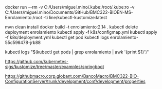 

docker run --rm -v C:/Users/miguel.mino/.kube:/root/.kube:ro  -v C:/Users/miguel.mino/Documents/GitHub/BMC322-BIOEN-MS-Enrolamiento:/root -ti line/kubectl-kustomize:latest

mvn clean install
docker build -t enrolamiento:2.14 .
kubectl delete deployment enrolamiento
kubectl apply -f k8s/configmap.yml
kubectl apply -f k8s/deployment.yml
kubectl get pod
kubectl logs enrolamiento-55c596478-jrb88

kubectl logs "$(kubectl get pods | grep enrolamiento | awk '{print $1}')"


https://github.com/kubernetes-sigs/kustomize/tree/master/examples/springboot


https://githubmacro.corp.globant.com/BancoMacro/BMC322-BIO-ConfigurationServer/trunk/development/conf/development/properties

